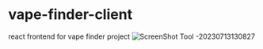 # vape-finder-client
react frontend for vape finder project
![ScreenShot Tool -20230713130827](https://github.com/MiguellDomingues/vape-finder-client/assets/42451135/dfd83bdd-b294-4994-add4-c5ebd9fa1bc6)

